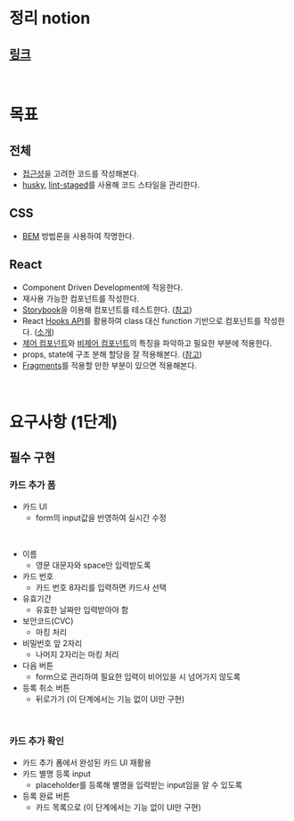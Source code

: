 # 정리 notion
## [링크](https://www.notion.so/Payments-83a2b5124edb44e99a4dcccdc5096ac2)

<br>

# 목표
## 전체
- [접근성](https://ko.reactjs.org/docs/accessibility.html)을 고려한 코드를 작성해본다.
- [husky](https://www.huskyhoochu.com/npm-husky-the-git-hook-manager/), [lint-staged](https://www.huskyhoochu.com/how-to-use-lint-staged/)를 사용해 코드 스타일을 관리한다.
## CSS
- [BEM](https://nykim.work/15) 방법론을 사용하여 작명한다.
## React
- Component Driven Development에 적응한다.
- 재사용 가능한 컴포넌트를 작성한다.
- [Storybook](https://storybook.js.org/tutorials/intro-to-storybook/react/ko/get-started/)을 이용해 컴포넌트를 테스트한다. ([참고](https://velog.io/@velopert/design-system-using-typescript-and-storybook))
- React [Hooks API](https://ko.reactjs.org/docs/hooks-reference.html)를 활용하여 class 대신 function 기반으로 컴포넌트를 작성한다. ([소개](https://ko.reactjs.org/docs/hooks-reference.html))
- [제어 컴포넌트](https://ko.reactjs.org/docs/forms.html)와 [비제어 컴포넌트](https://ko.reactjs.org/docs/uncontrolled-components.html)의 특징을 파악하고 필요한 부분에 적용한다.
- props, state에 구조 분해 할당을 잘 적용해본다. ([참고](https://medium.com/@lcriswell/destructuring-props-in-react-b1c295005ce0))
- [Fragments](https://ko.reactjs.org/docs/fragments.html)를 적용할 만한 부분이 있으면 적용해본다.

<br>

# 요구사항 (1단계)
## 필수 구현
### 카드 추가 폼
- 카드 UI
  - form의 input값을 반영하여 실시간 수정

<br>

- 이름
  - 영문 대문자와 space만 입력받도록
- 카드 번호
  - 카드 번호 8자리를 입력하면 카드사 선택
- 유효기간
  - 유효한 날짜만 입력받아야 함
- 보안코드(CVC)
  - 마킹 처리
- 비밀번호 앞 2자리
  - 나머지 2자리는 마킹 처리
- 다음 버튼
  - form으로 관리하여 필요한 입력이 비어있을 시 넘어가지 않도록
- 등록 취소 버튼
  - 뒤로가기 (이 단계에서는 기능 없이 UI만 구현)

<br>

### 카드 추가 확인
- 카드 추가 폼에서 완성된 카드 UI 재활용
- 카드 별명 등록 input
  - placeholder를 등록해 별명을 입력받는 input임을 알 수 있도록
- 등록 완료 버튼
  - 카드 목록으로 (이 단계에서는 기능 없이 UI만 구현)
